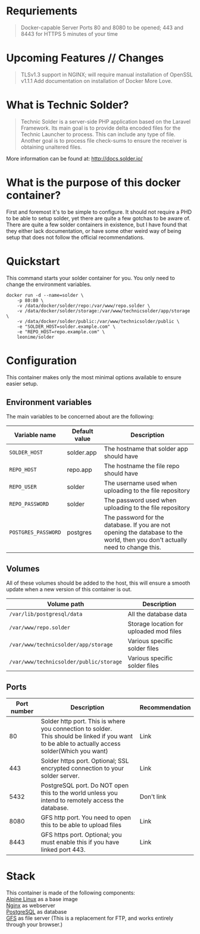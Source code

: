 # Requriements
> Docker-capable Server
> Ports 80 and 8080 to be opened; 443 and 8443 for HTTPS
> 5 minutes of your time

# Upcoming Features // Changes
> TLSv1.3 support in NGINX; will require manual installation of OpenSSL v1.1.1
> Add documentation on installation of Docker
> More Love.

# What is Technic Solder?
> Technic Solder is a server-side PHP application based on the Laravel Framework. Its main goal is to provide delta encoded files for the Technic Launcher to process. This can include any type of file. Another goal is to process file check-sums to ensure the receiver is obtaining unaltered files.

More information can be found at: <http://docs.solder.io/>

# What is the purpose of this docker container?
First and foremost it's to be simple to configure. It should not require a PHD to be able to setup solder, yet there are quite a few gotchas to be aware of. There are quite a few solder containers in existence, but I have found that they either lack documentation, or have some other weird way of being setup that does not follow the official recommendations.

# Quickstart
This command starts your solder container for you. You only need to change the environment variables. 

```shell script
docker run -d --name=solder \
    -p 80:80 \
    -v /data/docker/solder/repo:/var/www/repo.solder \
    -v /data/docker/solder/storage:/var/www/technicsolder/app/storage \
    -v /data/docker/solder/public:/var/www/technicsolder/public \
    -e "SOLDER_HOST=solder.example.com" \
    -e "REPO_HOST=repo.example.com" \
    leonime/solder
```

# Configuration
This container makes only the most minimal options available to ensure easier setup.

## Environment variables
The main variables to be concerned about are the following:

|Variable name|Default value|Description|
|------|-------|------|
|`SOLDER_HOST`|solder.app|The hostname that solder app should have|
|`REPO_HOST`|repo.app|The hostname the file repo should have|
|`REPO_USER`|solder|The username used when uploading to the file repository|
|`REPO_PASSWORD`|solder|The password used when uploading to the file repository|
|`POSTGRES_PASSWORD`|postgres|The password for the database. If you are not opening the database to the world, then you don't actually need to change this.|

## Volumes
All of these volumes should be added to the host, this will ensure a smooth update when a new version of this container is out. 

|Volume path|Description|
|------|------|
|`/var/lib/postgresql/data`|All the database data|
|`/var/www/repo.solder`|Storage location for uploaded mod files|
|`/var/www/technicsolder/app/storage`|Various specific solder files|
|`/var/www/technicsolder/public/storage`|Various specific solder files|

## Ports
|Port number|Description|Recommendation|
|-------|-------|------|
|80|Solder http port. This is where you connection to solder. <br /> This should be linked if you want to be able to actually access solder(Which you want)|Link|
|443|Solder https port. Optional; SSL encrypted connection to your solder server.|Link|
|5432|PostgreSQL port. Do NOT open this to the world unless you intend to remotely access the database.|Don't link|
|8080|GFS http port. You need to open this to be able to upload files|Link|
|8443|GFS https port. Optional; you must enable this if you have linked port 443.|Link|

# Stack
This container is made of the following components:  
[Alpine Linux](https://alpinelinux.org/) as a base image  
[Nginx](https://nginx.org) as webserver  
[PostgreSQL](https://www.postgresql.org/) as database  
[GFS](https://github.com/zlepper/gfs) as file server (This is a replacement for FTP, and works entirely through your browser.) 



